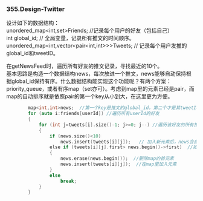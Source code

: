 ### 355.Design-Twitter

设计如下的数据结构：    
unordered_map<int,set<int>>Friends; //记录每个用户的好友（包括自己）   
int global_id; // 全局变量，记录所有推文的时间顺序。    
unordered_map<int,vector<pair<int,int>>>Tweets; // 记录每个用户发推的global_id和tweetID。   

在getNewsFeed时，遍历所有好友的推文记录，寻找最近的10个。   
基本思路是构造一个数据结构news，每次放进一个推文，news能够自动保持根据global_id保持有序。什么数据结构能实现这个功能呢？有两个方案：priority_queue，或者有序map（set亦可）。考虑到map里的元素已经是pair，而map的自动排序就是依照pair的第一个key从小到大，在这里更为方便。
```cpp
        map<int,int>news;  //第一个key是推文的global_id，第二个才是其tweetId
        for (auto i:friends[userId]) //遍历所有userId的好友
        {
            for (int j=tweets[i].size()-1; j>=0; j--) //遍历该好友的所有推文，从最近的开始
            {
                if (news.size()<10)
                    news.insert(tweets[i][j]);   // 加入新元素后，news会自动排序
                else if (tweets[i][j].first> news.begin()->first)  //如果新元素比news的首元素更新，说明可以入列
                {
                    news.erase(news.begin());  //删除map的首元素
                    news.insert(tweets[i][j]);  //在map里加入元素
                }
                else
                    break;
            }
        }
```
